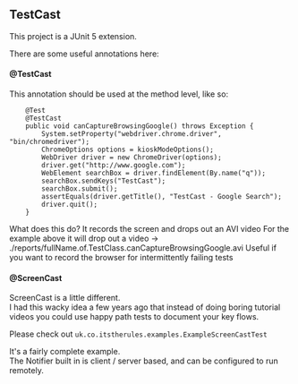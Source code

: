 ## TestCast


This project is a JUnit 5 extension.

There are some useful annotations here:

#### @TestCast

This annotation should be used at the method level, like so:

```$java
    @Test
    @TestCast
    public void canCaptureBrowsingGoogle() throws Exception {
        System.setProperty("webdriver.chrome.driver", "bin/chromedriver");
        ChromeOptions options = kioskModeOptions();
        WebDriver driver = new ChromeDriver(options);
        driver.get("http://www.google.com");
        WebElement searchBox = driver.findElement(By.name("q"));
        searchBox.sendKeys("TestCast");
        searchBox.submit();
        assertEquals(driver.getTitle(), "TestCast - Google Search");
        driver.quit();
    }
```

What does this do?  It records the screen and drops out an AVI video
For the example above it will drop out a video -> ./reports/fullName.of.TestClass.canCaptureBrowsingGoogle.avi
Useful if you want to record the browser for intermittently failing tests 


#### @ScreenCast

ScreenCast is a little different.  
I had this wacky idea a few years ago that instead of doing boring tutorial videos you could use happy 
path tests to document your key flows.  


Please check out ```uk.co.itstherules.examples.ExampleScreenCastTest```
 
It's a fairly complete example.  
The Notifier built in is client / server based, and can be configured to run remotely.
